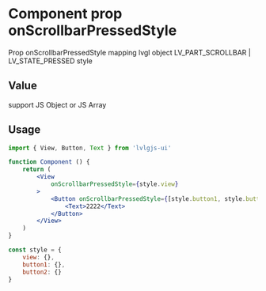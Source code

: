# Component prop onScrollbarPressedStyle

Prop onScrollbarPressedStyle mapping lvgl object LV_PART_SCROLLBAR | LV_STATE_PRESSED style

## Value
support JS Object or JS Array

## Usage
```jsx
import { View, Button, Text } from 'lvlgjs-ui'

function Component () {
    return (
        <View
            onScrollbarPressedStyle={style.view}
        >
            <Button onScrollbarPressedStyle={[style.button1, style.button2]}>
                <Text>2222</Text>
            </Button>
        </View>
    )
}

const style = {
    view: {},
    button1: {},
    button2: {}
}
```